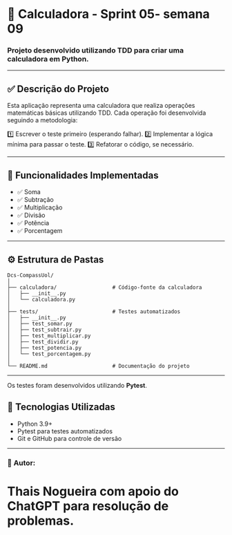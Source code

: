 # 📌 Calculadora - Sprint 05- semana 09

### Projeto desenvolvido utilizando TDD para criar uma calculadora em Python.

---

## ✅ **Descrição do Projeto**

Esta aplicação representa uma calculadora que realiza operações matemáticas básicas  utilizando TDD. Cada operação foi desenvolvida seguindo a metodologia:

1️⃣ Escrever o teste primeiro (esperando falhar).
2️⃣ Implementar a lógica mínima para passar o teste.
3️⃣ Refatorar o código, se necessário.

---

## 🔄 **Funcionalidades Implementadas**

* ✅ Soma
* ✅ Subtração
* ✅ Multiplicação
* ✅ Divisão
* ✅ Potência
* ✅ Porcentagem

---

## ⚙️ **Estrutura de Pastas**

```
Dcs-CompassUol/
│
├── calculadora/                  # Código-fonte da calculadora
│   ├── __init__.py
│   └── calculadora.py
│
├── tests/                        # Testes automatizados
│   ├── __init__.py
│   ├── test_somar.py
│   ├── test_subtrair.py
│   ├── test_multiplicar.py
│   ├── test_dividir.py
│   ├── test_potencia.py
│   └── test_porcentagem.py
│
└── README.md                     # Documentação do projeto
```

---


Os testes foram desenvolvidos utilizando **Pytest**.


## 📌 **Tecnologias Utilizadas**

* Python 3.9+
* Pytest para testes automatizados
* Git e GitHub para controle de versão

---

### 📌 **Autor:**
Thais Nogueira  com apoio do ChatGPT para resolução de problemas.
=======